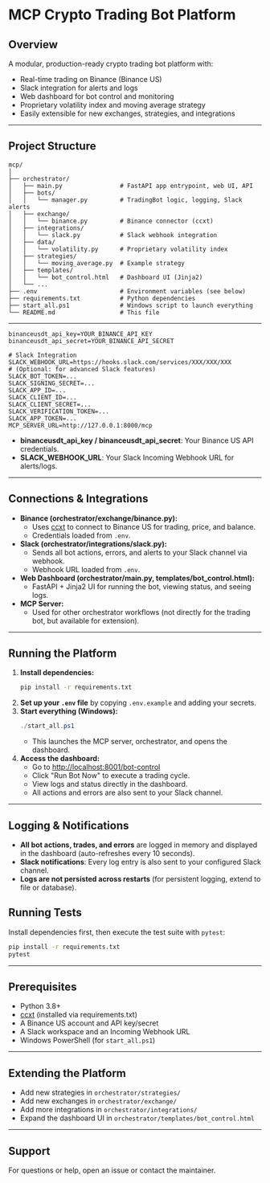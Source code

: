 # MCP Crypto Trading Bot Platform

## Overview
A modular, production-ready crypto trading bot platform with:
- Real-time trading on Binance (Binance US)
- Slack integration for alerts and logs
- Web dashboard for bot control and monitoring
- Proprietary volatility index and moving average strategy
- Easily extensible for new exchanges, strategies, and integrations

---

## Project Structure

```
mcp/
│
├── orchestrator/
│   ├── main.py                # FastAPI app entrypoint, web UI, API
│   ├── bots/
│   │   └── manager.py         # TradingBot logic, logging, Slack alerts
│   ├── exchange/
│   │   └── binance.py         # Binance connector (ccxt)
│   ├── integrations/
│   │   └── slack.py           # Slack webhook integration
│   ├── data/
│   │   └── volatility.py      # Proprietary volatility index
│   ├── strategies/
│   │   └── moving_average.py  # Example strategy
│   ├── templates/
│   │   └── bot_control.html   # Dashboard UI (Jinja2)
│   └── ...
├── .env                       # Environment variables (see below)
├── requirements.txt           # Python dependencies
├── start_all.ps1              # Windows script to launch everything
└── README.md                  # This file
```

---



```
binanceusdt_api_key=YOUR_BINANCE_API_KEY
binanceusdt_api_secret=YOUR_BINANCE_API_SECRET

# Slack Integration
SLACK_WEBHOOK_URL=https://hooks.slack.com/services/XXX/XXX/XXX
# (Optional: for advanced Slack features)
SLACK_BOT_TOKEN=...
SLACK_SIGNING_SECRET=...
SLACK_APP_ID=...
SLACK_CLIENT_ID=...
SLACK_CLIENT_SECRET=...
SLACK_VERIFICATION_TOKEN=...
SLACK_APP_TOKEN=...
MCP_SERVER_URL=http://127.0.0.1:8000/mcp
```

- **binanceusdt_api_key / binanceusdt_api_secret**: Your Binance US API credentials.
- **SLACK_WEBHOOK_URL**: Your Slack Incoming Webhook URL for alerts/logs.

---

## Connections & Integrations

- **Binance (orchestrator/exchange/binance.py):**
  - Uses [ccxt](https://github.com/ccxt/ccxt) to connect to Binance US for trading, price, and balance.
  - Credentials loaded from `.env`.
- **Slack (orchestrator/integrations/slack.py):**
  - Sends all bot actions, errors, and alerts to your Slack channel via webhook.
  - Webhook URL loaded from `.env`.
- **Web Dashboard (orchestrator/main.py, templates/bot_control.html):**
  - FastAPI + Jinja2 UI for running the bot, viewing status, and seeing logs.
- **MCP Server:**
  - Used for other orchestrator workflows (not directly for the trading bot, but available for extension).

---

## Running the Platform

1. **Install dependencies:**
   ```sh
   pip install -r requirements.txt
   ```
2. **Set up your `.env` file** by copying `.env.example` and adding your secrets.
3. **Start everything (Windows):**
   ```powershell
   ./start_all.ps1
   ```
   - This launches the MCP server, orchestrator, and opens the dashboard.
4. **Access the dashboard:**
   - Go to [http://localhost:8001/bot-control](http://localhost:8001/bot-control)
   - Click "Run Bot Now" to execute a trading cycle.
   - View logs and status directly in the dashboard.
   - All actions and errors are also sent to your Slack channel.

---

## Logging & Notifications
- **All bot actions, trades, and errors** are logged in memory and displayed in the dashboard (auto-refreshes every 10 seconds).
- **Slack notifications**: Every log entry is also sent to your configured Slack channel.
- **Logs are not persisted across restarts** (for persistent logging, extend to file or database).

## Running Tests
Install dependencies first, then execute the test suite with `pytest`:

```sh
pip install -r requirements.txt
pytest
```

---

## Prerequisites
- Python 3.8+
- [ccxt](https://github.com/ccxt/ccxt) (installed via requirements.txt)
- A Binance US account and API key/secret
- A Slack workspace and an Incoming Webhook URL
- Windows PowerShell (for `start_all.ps1`)

---

## Extending the Platform
- Add new strategies in `orchestrator/strategies/`
- Add new exchanges in `orchestrator/exchange/`
- Add more integrations in `orchestrator/integrations/`
- Expand the dashboard UI in `orchestrator/templates/bot_control.html`

---

## Support
For questions or help, open an issue or contact the maintainer. 